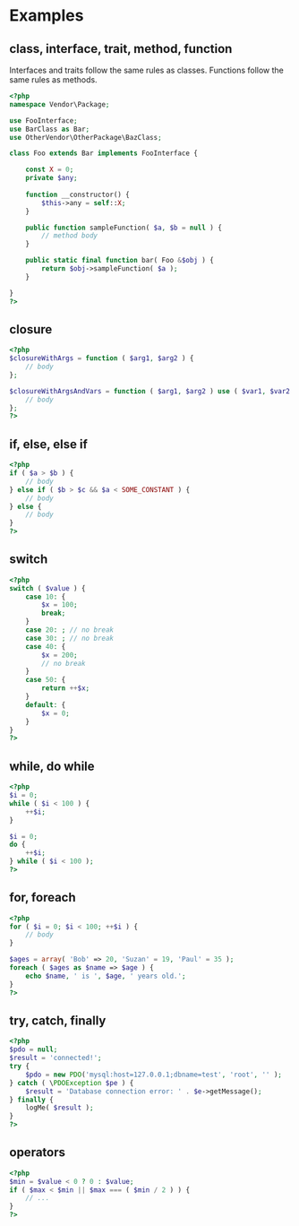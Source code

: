 # Examples

## class, interface, trait, method, function

Interfaces and traits follow the same rules as classes. Functions follow the same rules as methods.

```php
<?php
namespace Vendor\Package;

use FooInterface;
use BarClass as Bar;
use OtherVendor\OtherPackage\BazClass;

class Foo extends Bar implements FooInterface {

	const X = 0;
	private $any;
	
	function __constructor() {
		$this->any = self::X;
	}

    public function sampleFunction( $a, $b = null ) {
        // method body
    }

    public static final function bar( Foo &$obj ) {
        return $obj->sampleFunction( $a );
    }

}
?>
```

## closure

```php
<?php
$closureWithArgs = function ( $arg1, $arg2 ) {
    // body
};

$closureWithArgsAndVars = function ( $arg1, $arg2 ) use ( $var1, $var2 ) {
    // body
};
?>
```

## if, else, else if

```php
<?php
if ( $a > $b ) {
	// body
} else if ( $b > $c && $a < SOME_CONSTANT ) {
	// body
} else {
	// body
}
?>
```

## switch

```php
<?php
switch ( $value ) {
	case 10: {
		$x = 100;
		break;
	}
	case 20: ; // no break
	case 30: ; // no break
	case 40: {
		$x = 200;
		// no break
	}
	case 50: {
		return ++$x;
	}
	default: {
		$x = 0;
	}
}
?>
```

## while, do while

```php
<?php
$i = 0;
while ( $i < 100 ) {
	++$i;
}

$i = 0;
do {
	++$i;
} while ( $i < 100 );
?>
```

## for, foreach

```php
<?php
for ( $i = 0; $i < 100; ++$i ) {
	// body
}

$ages = array( 'Bob' => 20, 'Suzan' = 19, 'Paul' = 35 );
foreach ( $ages as $name => $age ) {
	echo $name, ' is ', $age, ' years old.';
}
?>
```

## try, catch, finally

```php
<?php
$pdo = null;
$result = 'connected!';
try {
	$pdo = new PDO('mysql:host=127.0.0.1;dbname=test', 'root', '' );
} catch ( \PDOException $pe ) {
	$result = 'Database connection error: ' . $e->getMessage();
} finally {
	logMe( $result );
}
?>
```

## operators

```php
<?php
$min = $value < 0 ? 0 : $value;
if ( $max < $min || $max === ( $min / 2 ) ) {
	// ...
}
?>
```
